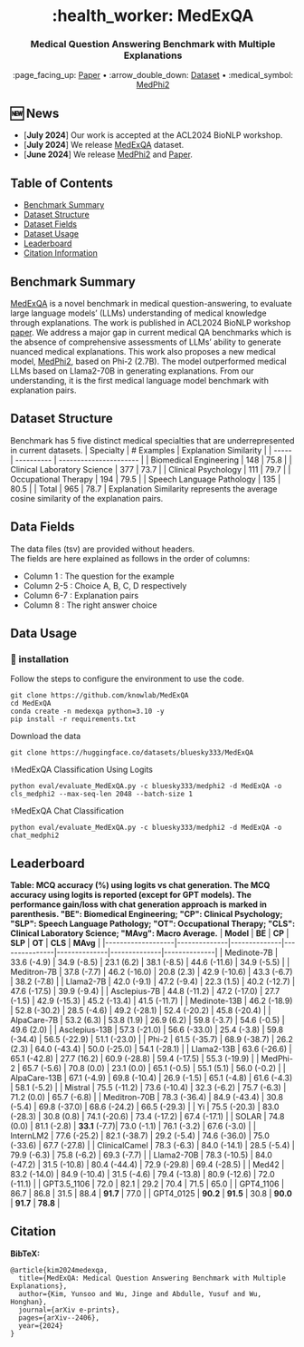 <h1 align="center">  :health_worker: MedExQA  </h1>
<h3 align="center"> Medical Question Answering Benchmark with Multiple Explanations </h3>

<p align="center">
 :page_facing_up: <a href="https://arxiv.org/abs/2406.06331" target="_blank">Paper</a> • :arrow_double_down: <a href="https://huggingface.co/datasets/bluesky333/MedExQA" target="_blank">Dataset</a>  • :medical_symbol: <a href="https://huggingface.co/bluesky333/medphi2" target="_blank">MedPhi2</a><br>
</p>

## :new: News
- \[**July 2024**\] Our work is accepted at the ACL2024 BioNLP workshop. 
- \[**July 2024**\] We release <a href="https://huggingface.co/datasets/bluesky333/MedExQA" target="_blank">MedExQA</a> dataset. 
- \[**June 2024**\] We release <a href="https://huggingface.co/bluesky333/medphi2" target="_blank">MedPhi2</a> and <a href="https://arxiv.org/abs/2406.06331" target="_blank">Paper</a>. 


## Table of Contents
- [Benchmark Summary](#benchmark-summary)
- [Dataset Structure](#dataset-structure)
- [Dataset Fields](#data-fields)
- [Dataset Usage](#data-usage)
- [Leaderboard](#leaderboard)
- [Citation Information](#citation-information)

##  Benchmark Summary
<a name="benchmark-summary"></a>
<a href="https://huggingface.co/datasets/bluesky333/MedExQA" target="_blank">MedExQA</a> is a novel benchmark in medical question-answering, to evaluate large language models’ (LLMs) understanding of medical knowledge through explanations.
The work is published in ACL2024 BioNLP workshop <a href="https://arxiv.org/abs/2406.06331" target="_blank">paper</a>. We address a major gap in current medical QA benchmarks which is the absence of comprehensive assessments of LLMs’ ability to generate nuanced medical explanations.
This work also proposes a new medical model, <a href="https://huggingface.co/bluesky333/medphi2" target="_blank">MedPhi2</a>, based on Phi-2 (2.7B). The model outperformed medical LLMs based on Llama2-70B in generating explanations.
From our understanding, it is the first medical language model benchmark with explanation pairs.

##  Dataset Structure
<a name="dataset-structure"></a>
Benchmark has 5 five distinct medical specialties that are underrepresented in current datasets.
| Specialty                   | # Examples | Explanation Similarity |
| -----                       | ---------- | ---------------------- |
| Biomedical Engineering      |    148     |  75.8 |
| Clinical Laboratory Science |      377   |  73.7 |
| Clinical Psychology         |      111   |  79.7 |
| Occupational Therapy        |   194      |  79.5 |
| Speech Language Pathology   |   135      |  80.5 |
| Total   |   965      |  78.7 |
Explanation Similarity represents the average cosine similarity of the explanation pairs.

##  Data Fields
<a name="data-fields"></a>

The data files (tsv) are provided without headers.  
The fields are here explained as follows in the order of columns:  
* Column 1   : The question for the example  
* Column 2-5 : Choice A, B, C, D respectively  
* Column 6-7 : Explanation pairs  
* Column 8   : The right answer choice

##  Data Usage
<a name="data-usage"></a>

<h3 id="install"> 📝 installation </h3>  
Follow the steps to configure the environment to use the code.

```shell  
git clone https://github.com/knowlab/MedExQA
cd MedExQA
conda create -n medexqa python=3.10 -y
pip install -r requirements.txt
```
Download the data
```
git clone https://huggingface.co/datasets/bluesky333/MedExQA
```

⚕️MedExQA Classification Using Logits
```shell  
python eval/evaluate_MedExQA.py -c bluesky333/medphi2 -d MedExQA -o cls_medphi2 --max-seq-len 2048 --batch-size 1
```
⚕️MedExQA Chat Classification
```shell  
python eval/evaluate_MedExQA.py -c bluesky333/medphi2 -d MedExQA -o chat_medphi2
```

##  Leaderboard
<a name="leaderboard"></a>

**Table: MCQ accuracy (%) using logits vs chat generation. 
The MCQ accuracy using logits is reported (except for GPT models). 
The performance gain/loss with chat generation approach is marked in parenthesis. 
"BE": Biomedical Engineering; "CP": Clinical Psychology; "SLP": Speech Language Pathology; 
"OT": Occupational Therapy; "CLS": Clinical Laboratory Science; "MAvg": Macro Average.**
| **Model**         | **BE**       | **CP**       | **SLP**       | **OT**       | **CLS**      | **MAvg**     |
|-------------------|--------------|--------------|---------------|--------------|--------------|--------------|
| Medinote-7B       | 33.6 (-4.9)  | 34.9 (-8.5)  | 23.1 (6.2)    | 38.1 (-8.5)  | 44.6 (-11.6) | 34.9 (-5.5)  |
| Meditron-7B       | 37.8 (-7.7)  | 46.2 (-16.0) | 20.8 (2.3)    | 42.9 (-10.6) | 43.3 (-6.7)  | 38.2 (-7.8)  |
| Llama2-7B         | 42.0 (-9.1)  | 47.2 (-9.4)  | 22.3 (1.5)    | 40.2 (-12.7) | 47.6 (-17.5) | 39.9 (-9.4)  |
| Asclepius-7B      | 44.8 (-11.2) | 47.2 (-17.0) | 27.7 (-1.5)   | 42.9 (-15.3) | 45.2 (-13.4) | 41.5 (-11.7) |
| Medinote-13B      | 46.2 (-18.9) | 52.8 (-30.2) | 28.5 (-4.6)   | 49.2 (-28.1) | 52.4 (-20.2) | 45.8 (-20.4) |
| AlpaCare-7B       | 53.2 (6.3)   | 53.8 (1.9)   | 26.9 (6.2)    | 59.8 (-3.7)  | 54.6 (-0.5)  | 49.6 (2.0)   |
| Asclepius-13B     | 57.3 (-21.0) | 56.6 (-33.0) | 25.4 (-3.8)   | 59.8 (-34.4) | 56.5 (-22.9) | 51.1 (-23.0) |
| Phi-2             | 61.5 (-35.7) | 68.9 (-38.7) | 26.2 (2.3)    | 64.0 (-43.4) | 50.0 (-25.0) | 54.1 (-28.1) |
| Llama2-13B        | 63.6 (-26.6) | 65.1 (-42.8) | 27.7 (16.2)   | 60.9 (-28.8) | 59.4 (-17.5) | 55.3 (-19.9) |
| MedPhi-2          | 65.7 (-5.6)  | 70.8 (0.0)   | 23.1 (0.0)    | 65.1 (-0.5)  | 55.1 (5.1)   | 56.0 (-0.2)  |
| AlpaCare-13B      | 67.1 (-4.9)  | 69.8 (-10.4) | 26.9 (-1.5)   | 65.1 (-4.8)  | 61.6 (-4.3)  | 58.1 (-5.2)  |
| Mistral           | 75.5 (-11.2) | 73.6 (-10.4) | 32.3 (-6.2)   | 75.7 (-6.3)  | 71.2 (0.0)   | 65.7 (-6.8)  |
| Meditron-70B      | 78.3 (-36.4) | 84.9 (-43.4) | 30.8 (-5.4)   | 69.8 (-37.0) | 68.6 (-24.2) | 66.5 (-29.3) |
| Yi                | 75.5 (-20.3) | 83.0 (-28.3) | 30.8 (0.8)    | 74.1 (-20.6) | 73.4 (-17.2) | 67.4 (-17.1) |
| SOLAR             | 74.8 (0.0)   | 81.1 (-2.8)  | **33.1** (-7.7)| 73.0 (-1.1) | 76.1 (-3.2)  | 67.6 (-3.0)  |
| InternLM2         | 77.6 (-25.2) | 82.1 (-38.7) | 29.2 (-5.4)   | 74.6 (-36.0) | 75.0 (-33.6) | 67.7 (-27.8) |
| ClinicalCamel     | 78.3 (-6.3)  | 84.0 (-14.1) | 28.5 (-5.4)   | 79.9 (-6.3)  | 75.8 (-6.2)  | 69.3 (-7.7)  |
| Llama2-70B        | 78.3 (-10.5) | 84.0 (-47.2) | 31.5 (-10.8)  | 80.4 (-44.4) | 72.9 (-29.8) | 69.4 (-28.5) |
| Med42             | 83.2 (-14.0) | 84.9 (-10.4) | 31.5 (-4.6)   | 79.4 (-13.8) | 80.9 (-12.6) | 72.0 (-11.1) |
| GPT3.5_1106       | 72.0         | 82.1         | 29.2          | 70.4         | 71.5         | 65.0         |
| GPT4_1106         | 86.7         | 86.8         | 31.5          | 88.4         | **91.7**     | 77.0         |
| GPT4_0125         | **90.2**     | **91.5**     | 30.8          | **90.0**     | **91.7**     | **78.8**     |

## Citation
<a name="citation-information"></a>
<!-- If there is a paper or blog post introducing the model, the APA and Bibtex information for that should go in this section. -->

**BibTeX:**
```
@article{kim2024medexqa,
  title={MedExQA: Medical Question Answering Benchmark with Multiple Explanations},
  author={Kim, Yunsoo and Wu, Jinge and Abdulle, Yusuf and Wu, Honghan},
  journal={arXiv e-prints},
  pages={arXiv--2406},
  year={2024}
}
```
